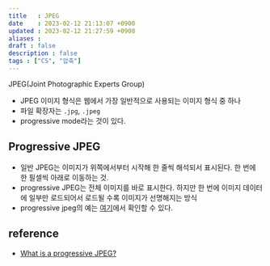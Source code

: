 ```yaml
---
title   : JPEG 
date    : 2023-02-12 21:13:07 +0900
updated : 2023-02-12 21:27:59 +0900
aliases : 
draft : false
description : false
tags : ["CS", "압축"]
---
```


JPEG(Joint Photographic Experts Group)

- JPEG 이미지 형식은 웹에서 가장 일반적으로 사용되는 이미지 형식 중 하나
- 파일 확장자는 `.jpg`, `.jpeg`
- progressive mode라는 것이 있다.

## Progressive JPEG

- 일반 JPEG는 이미지가 위쪽에서부터 시작해 한 줄씩 해석되서 표시된다. 한 번에 한 필셀씩 아래로 이동하는 것.
- progressive JPEG는 전체 이미지를 바로 표시한다. 하지만 한 번에 이미지 데이터에 일부만 로드되어서 로드될 수록 이미지가 선명해지는 방식
- progressive jpeg의 예는 [여기](https://www.liquidweb.com/kb/what-is-a-progressive-jpeg/)에서 확인할 수 있다.


## reference
- [What is a progressive JPEG?](https://www.liquidweb.com/kb/what-is-a-progressive-jpeg/)
